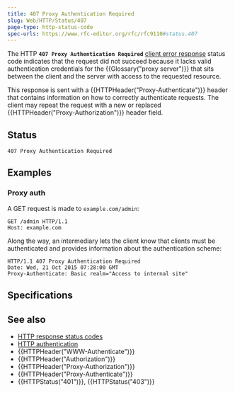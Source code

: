 ```yaml
---
title: 407 Proxy Authentication Required
slug: Web/HTTP/Status/407
page-type: http-status-code
spec-urls: https://www.rfc-editor.org/rfc/rfc9110#status.407
---
```




The HTTP **`407 Proxy Authentication Required`** [client error response](/Web/HTTP/Status#client_error_responses) status code indicates that the request did not succeed because it lacks valid authentication credentials for the {{Glossary("proxy server")}} that sits between the client and the server with access to the requested resource.

This response is sent with a {{HTTPHeader("Proxy-Authenticate")}} header that contains information on how to correctly authenticate requests.
The client may repeat the request with a new or replaced {{HTTPHeader("Proxy-Authorization")}} header field.

## Status

```http
407 Proxy Authentication Required
```

## Examples

### Proxy auth

A GET request is made to `example.com/admin`:

```http
GET /admin HTTP/1.1
Host: example.com
```

Along the way, an intermediary lets the client know that clients must be authenticated and provides information about the authentication scheme:

```http
HTTP/1.1 407 Proxy Authentication Required
Date: Wed, 21 Oct 2015 07:28:00 GMT
Proxy-Authenticate: Basic realm="Access to internal site"
```

## Specifications



## See also

- [HTTP response status codes](/Web/HTTP/Status)
- [HTTP authentication](/Web/HTTP/Authentication)
- {{HTTPHeader("WWW-Authenticate")}}
- {{HTTPHeader("Authorization")}}
- {{HTTPHeader("Proxy-Authorization")}}
- {{HTTPHeader("Proxy-Authenticate")}}
- {{HTTPStatus("401")}}, {{HTTPStatus("403")}}
